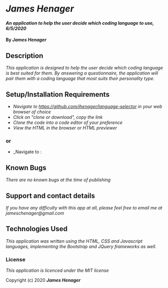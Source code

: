 # _James Henager_

#### _An application to help the user decide which coding language to use, 6/5/2020_

#### By _**James Henager**_

## Description

_This application is designed to help the user decide which coding language is best suited for them. By answering a questionnaire, the application will pair them with a coding language that most suits their personality type._

## Setup/Installation Requirements

* _Navigate to https://github.com/jhenager/language-selector in your web browser of choice_
* _Click on "clone or download", copy the link_
* _Clone the code into a code editor of your preference_
* _View the HTML in the browser or HTML previewer_
### or
* _Navigate to :


## Known Bugs

_There are no known bugs at the time of publishing_

## Support and contact details

_If you have any difficulty with this app at all, please feel free to email me at jameschenager@gmail.com_

## Technologies Used

_This application was written using the HTML, CSS and Javascript languages, implementing the Bootstrap and JQuery frameworks as well._

### License

*This application is licenced under the MIT license*

Copyright (c) 2020 **_James Henager_**